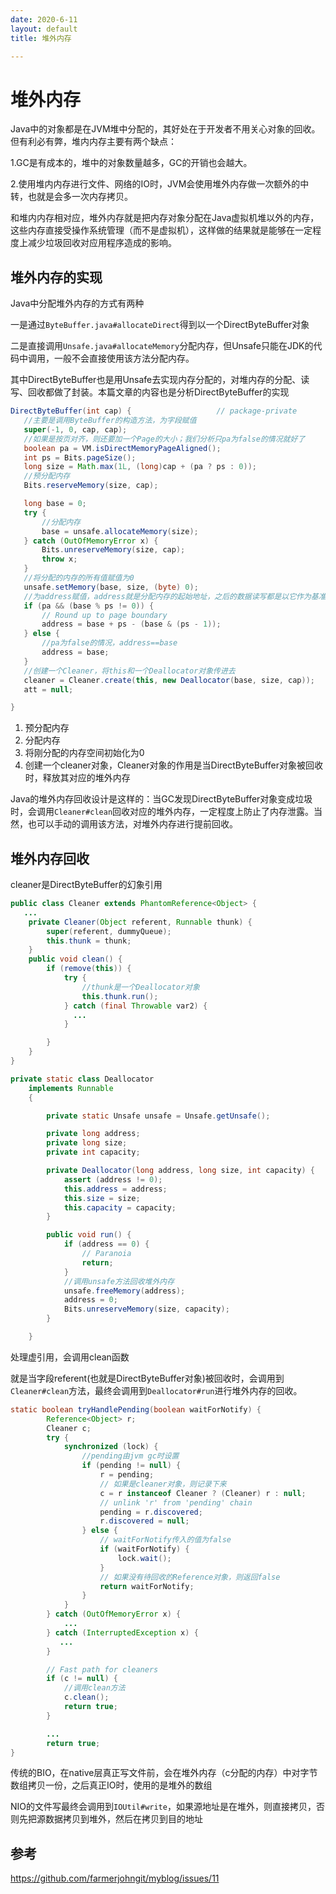 ```yaml
---
date: 2020-6-11
layout: default
title: 堆外内存

---
```


# 堆外内存

Java中的对象都是在JVM堆中分配的，其好处在于开发者不用关心对象的回收。但有利必有弊，堆内内存主要有两个缺点：

1.GC是有成本的，堆中的对象数量越多，GC的开销也会越大。

2.使用堆内内存进行文件、网络的IO时，JVM会使用堆外内存做一次额外的中转，也就是会多一次内存拷贝。

和堆内内存相对应，堆外内存就是把内存对象分配在Java虚拟机堆以外的内存，这些内存直接受操作系统管理（而不是虚拟机），这样做的结果就是能够在一定程度上减少垃圾回收对应用程序造成的影响。

## 堆外内存的实现

Java中分配堆外内存的方式有两种

一是通过`ByteBuffer.java#allocateDirect`得到以一个DirectByteBuffer对象

二是直接调用`Unsafe.java#allocateMemory`分配内存，但Unsafe只能在JDK的代码中调用，一般不会直接使用该方法分配内存。

其中DirectByteBuffer也是用Unsafe去实现内存分配的，对堆内存的分配、读写、回收都做了封装。本篇文章的内容也是分析DirectByteBuffer的实现

 ```java
DirectByteBuffer(int cap) {                   // package-private
    //主要是调用ByteBuffer的构造方法，为字段赋值
    super(-1, 0, cap, cap);
    //如果是按页对齐，则还要加一个Page的大小；我们分析只pa为false的情况就好了
    boolean pa = VM.isDirectMemoryPageAligned();
    int ps = Bits.pageSize();
    long size = Math.max(1L, (long)cap + (pa ? ps : 0));
    //预分配内存
    Bits.reserveMemory(size, cap);

    long base = 0;
    try {
        //分配内存
        base = unsafe.allocateMemory(size);
    } catch (OutOfMemoryError x) {
        Bits.unreserveMemory(size, cap);
        throw x;
    }
    //将分配的内存的所有值赋值为0
    unsafe.setMemory(base, size, (byte) 0);
    //为address赋值，address就是分配内存的起始地址，之后的数据读写都是以它作为基准
    if (pa && (base % ps != 0)) {
        // Round up to page boundary
        address = base + ps - (base & (ps - 1));
    } else {
        //pa为false的情况，address==base
        address = base;
    }
    //创建一个Cleaner，将this和一个Deallocator对象传进去
    cleaner = Cleaner.create(this, new Deallocator(base, size, cap));
    att = null;

}
 ```

1. 预分配内存
2. 分配内存
3. 将刚分配的内存空间初始化为0
4. 创建一个cleaner对象，Cleaner对象的作用是当DirectByteBuffer对象被回收时，释放其对应的堆外内存

Java的堆外内存回收设计是这样的：当GC发现DirectByteBuffer对象变成垃圾时，会调用`Cleaner#clean`回收对应的堆外内存，一定程度上防止了内存泄露。当然，也可以手动的调用该方法，对堆外内存进行提前回收。

## 堆外内存回收

cleaner是DirectByteBuffer的幻象引用

```java
public class Cleaner extends PhantomReference<Object> {
   ...
    private Cleaner(Object referent, Runnable thunk) {
        super(referent, dummyQueue);
        this.thunk = thunk;
    }
    public void clean() {
        if (remove(this)) {
            try {
                //thunk是一个Deallocator对象
                this.thunk.run();
            } catch (final Throwable var2) {
              ...
            }

        }
    }
}

private static class Deallocator
    implements Runnable
    {

        private static Unsafe unsafe = Unsafe.getUnsafe();

        private long address;
        private long size;
        private int capacity;

        private Deallocator(long address, long size, int capacity) {
            assert (address != 0);
            this.address = address;
            this.size = size;
            this.capacity = capacity;
        }

        public void run() {
            if (address == 0) {
                // Paranoia
                return;
            }
            //调用unsafe方法回收堆外内存
            unsafe.freeMemory(address);
            address = 0;
            Bits.unreserveMemory(size, capacity);
        }

    }
```

处理虚引用，会调用clean函数

就是当字段referent(也就是DirectByteBuffer对象)被回收时，会调用到`Cleaner#clean`方法，最终会调用到`Deallocator#run`进行堆外内存的回收。

```Java
static boolean tryHandlePending(boolean waitForNotify) {
        Reference<Object> r;
        Cleaner c;
        try {
            synchronized (lock) {
                //pending由jvm gc时设置
                if (pending != null) {
                    r = pending;
                    // 如果是cleaner对象，则记录下来
                    c = r instanceof Cleaner ? (Cleaner) r : null;
                    // unlink 'r' from 'pending' chain
                    pending = r.discovered;
                    r.discovered = null;
                } else {
                    // waitForNotify传入的值为false
                    if (waitForNotify) {
                        lock.wait();
                    }
                    // 如果没有待回收的Reference对象，则返回false
                    return waitForNotify;
                }
            }
        } catch (OutOfMemoryError x) {
            ...
        } catch (InterruptedException x) {
           ...
        }

        // Fast path for cleaners
        if (c != null) {
            //调用clean方法
            c.clean();
            return true;
        }

        ...
        return true;
}
```

传统的BIO，在native层真正写文件前，会在堆外内存（c分配的内存）中对字节数组拷贝一份，之后真正IO时，使用的是堆外的数组

NIO的文件写最终会调用到`IOUtil#write`，如果源地址是在堆外，则直接拷贝，否则先把源数据拷贝到堆外，然后在拷贝到目的地址

## 参考

https://github.com/farmerjohngit/myblog/issues/11